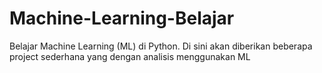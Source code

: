 # Machine-Learning-Belajar
Belajar Machine Learning (ML) di Python. 
Di sini akan diberikan beberapa project sederhana yang dengan analisis menggunakan ML
